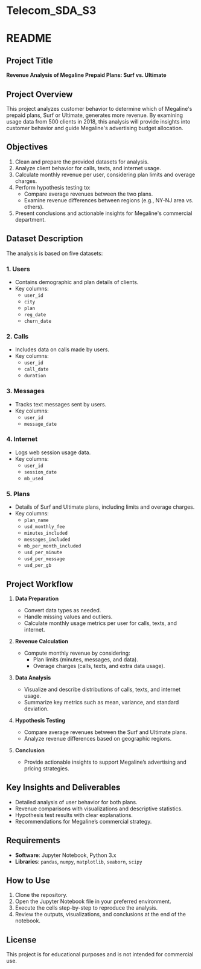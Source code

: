 # Telecom_SDA_S3

# README  

## Project Title  
**Revenue Analysis of Megaline Prepaid Plans: Surf vs. Ultimate**  

## Project Overview  
This project analyzes customer behavior to determine which of Megaline's prepaid plans, Surf or Ultimate, generates more revenue. By examining usage data from 500 clients in 2018, this analysis will provide insights into customer behavior and guide Megaline's advertising budget allocation.  

## Objectives  
1. Clean and prepare the provided datasets for analysis.  
2. Analyze client behavior for calls, texts, and internet usage.  
3. Calculate monthly revenue per user, considering plan limits and overage charges.  
4. Perform hypothesis testing to:  
   - Compare average revenues between the two plans.  
   - Examine revenue differences between regions (e.g., NY-NJ area vs. others).  
5. Present conclusions and actionable insights for Megaline's commercial department.  

## Dataset Description  
The analysis is based on five datasets:  

### 1. Users  
- Contains demographic and plan details of clients.  
- Key columns:  
  - `user_id`  
  - `city`  
  - `plan`  
  - `reg_date`  
  - `churn_date`  

### 2. Calls  
- Includes data on calls made by users.  
- Key columns:  
  - `user_id`  
  - `call_date`  
  - `duration`  

### 3. Messages  
- Tracks text messages sent by users.  
- Key columns:  
  - `user_id`  
  - `message_date`  

### 4. Internet  
- Logs web session usage data.  
- Key columns:  
  - `user_id`  
  - `session_date`  
  - `mb_used`  

### 5. Plans  
- Details of Surf and Ultimate plans, including limits and overage charges.  
- Key columns:  
  - `plan_name`  
  - `usd_monthly_fee`  
  - `minutes_included`  
  - `messages_included`  
  - `mb_per_month_included`  
  - `usd_per_minute`  
  - `usd_per_message`  
  - `usd_per_gb`  

## Project Workflow  
1. **Data Preparation**  
   - Convert data types as needed.  
   - Handle missing values and outliers.  
   - Calculate monthly usage metrics per user for calls, texts, and internet.  

2. **Revenue Calculation**  
   - Compute monthly revenue by considering:  
     - Plan limits (minutes, messages, and data).  
     - Overage charges (calls, texts, and extra data usage).  

3. **Data Analysis**  
   - Visualize and describe distributions of calls, texts, and internet usage.  
   - Summarize key metrics such as mean, variance, and standard deviation.  

4. **Hypothesis Testing**  
   - Compare average revenues between the Surf and Ultimate plans.  
   - Analyze revenue differences based on geographic regions.  

5. **Conclusion**  
   - Provide actionable insights to support Megaline’s advertising and pricing strategies.  

## Key Insights and Deliverables  
- Detailed analysis of user behavior for both plans.  
- Revenue comparisons with visualizations and descriptive statistics.  
- Hypothesis test results with clear explanations.  
- Recommendations for Megaline’s commercial strategy.  

## Requirements  
- **Software**: Jupyter Notebook, Python 3.x  
- **Libraries**: `pandas`, `numpy`, `matplotlib`, `seaborn`, `scipy`  

## How to Use  
1. Clone the repository.  
2. Open the Jupyter Notebook file in your preferred environment.  
3. Execute the cells step-by-step to reproduce the analysis.  
4. Review the outputs, visualizations, and conclusions at the end of the notebook.  

## License  
This project is for educational purposes and is not intended for commercial use.  
